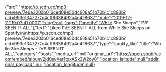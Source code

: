 {"src":"https://p.scdn.co/mp3-preview/7e6e3200b016ced08e50d4908a51b70b1c1c893b?cid=993e1347272c4cff9638492a4e498637","date":"2019-12-11T19:07:41.000Z","slug":null,"tags":["spotify","While She Sleeps","I'VE SEEN IT ALL"],"text":"Liked I'VE SEEN IT ALL from While She Sleeps on Spotify\n\nhttps://p.scdn.co/mp3-preview/7e6e3200b016ced08e50d4908a51b70b1c1c893b?cid=993e1347272c4cff9638492a4e498637","type":"spotify_like","title":"While She Sleeps - I'VE SEEN IT ALL","category":"posts","media_url":null,"original_url":"https://open.spotify.com/embed/album/2jd0syXer1txxASx3W2oy0","location_latitude":null,"additional_payload":null,"location_longitude":null}